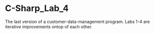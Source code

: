 # C-Sharp_Lab_4

The last version of a customer-data-management program. Labs 1-4 are iterative improvements ontop of each other.
